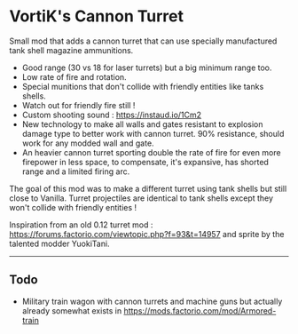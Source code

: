 # VortiK's Cannon Turret

Small mod that adds a cannon turret that can use specially manufactured tank shell magazine ammunitions.
- Good range (30 vs 18 for laser turrets) but a big minimum range too.
- Low rate of fire and rotation.
- Special munitions that don't collide with friendly entities like tanks shells.
- Watch out for friendly fire still !
- Custom shooting sound : https://instaud.io/1Cm2
- New technology to make all walls and gates resistant to explosion damage type to better work with cannon turret. 90% resistance, should work for any modded wall and gate.
- An heavier cannon turret sporting double the rate of fire for even more firepower in less space, to compensate, it's expansive, has shorted range and a limited firing arc.

The goal of this mod was to make a different turret using tank shells but still close to Vanilla. Turret projectiles are identical to tank shells except they won't collide with friendly entities !

Inspiration from an old 0.12 turret mod : https://forums.factorio.com/viewtopic.php?f=93&t=14957 and sprite by the talented modder YuokiTani.

---------------------------------------------------------------------------------------------------

## Todo
- Military train wagon with cannon turrets and machine guns but actually already somewhat exists in https://mods.factorio.com/mod/Armored-train
